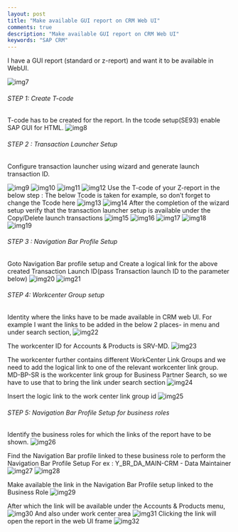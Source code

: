 ```yaml
---
layout: post
title: "Make available GUI report on CRM Web UI"
comments: true
description: "Make available GUI report on CRM Web UI"
keywords: "SAP CRM"
---
```


I have a GUI report (standard or z-report) and want it to be available in WebUI. <br/>

![img7](http://a6unraj.com/sap/assets/images/img7.jpg)

###### STEP 1: Create T-code <br/>

T-code has to be created for the report. In the tcode setup(SE93) enable SAP GUI for HTML.
![img8](http://a6unraj.com/sap/assets/images/img8.jpg)

###### STEP 2 : Transaction Launcher Setup <br/>
Configure transaction launcher using wizard and generate launch transaction ID.

![img9](http://a6unraj.com/sap/assets/images/img9.jpg)
![img10](http://a6unraj.com/sap/assets/images/img10.jpg)
![img11](http://a6unraj.com/sap/assets/images/img11.jpg)
![img12](http://a6unraj.com/sap/assets/images/img12.jpg)
Use the T-code of your Z-report in the below step : The below Tcode is taken for example, so don’t forget to change the Tcode here
![img13](http://a6unraj.com/sap/assets/images/img13.jpg)
![img14](http://a6unraj.com/sap/assets/images/img14.jpg)
After the completion of the wizard setup verify that the transaction launcher setup is available under the Copy/Delete launch transactions
![img15](http://a6unraj.com/sap/assets/images/img15.jpg)
![img16](http://a6unraj.com/sap/assets/images/img16.jpg)
![img17](http://a6unraj.com/sap/assets/images/img17.jpg)
![img18](http://a6unraj.com/sap/assets/images/img18.jpg)
![img19](http://a6unraj.com/sap/assets/images/img19.jpg)

###### STEP 3 : Navigation Bar Profile Setup <br/>
Goto Navigation Bar profile setup and Create a logical link for the above created Transaction Launch ID(pass Transaction launch ID to the parameter below)
![img20](http://a6unraj.com/sap/assets/images/img20.jpg)
![img21](http://a6unraj.com/sap/assets/images/img21.jpg)

###### STEP 4: Workcenter Group setup <br/>
Identity where the links have to be made available in CRM web UI.
For example I want the links to be added in the below 2 places- in menu and under search section,
![img22](http://a6unraj.com/sap/assets/images/img22.jpg)

The workcenter ID for Accounts & Products is SRV-MD.
![img23](http://a6unraj.com/sap/assets/images/img23.jpg)

The workcenter further contains different WorkCenter Link Groups and we need to add the logical link to one of the relevant workcenter link group.
MD-BP-SR is the workcenter link group for Business Partner Search, so we have to use that to bring the link under search section
![img24](http://a6unraj.com/sap/assets/images/img24.jpg)

Insert the logic link to the work center link group id
![img25](http://a6unraj.com/sap/assets/images/img25.jpg)

###### STEP 5: Navigation Bar Profile Setup for business roles <br/>
Identify the business roles for which the links of the report have to be shown.
![img26](http://a6unraj.com/sap/assets/images/img26.jpg)

Find the Navigation Bar profile linked to these business role to perform the Navigation Bar Profile Setup
For ex : Y_BR_DA_MAIN-CRM - Data Maintainer
![img27](http://a6unraj.com/sap/assets/images/img27.jpg)
![img28](http://a6unraj.com/sap/assets/images/img28.jpg)

Make available the link in the Navigation Bar Profile setup linked to the Business Role
![img29](http://a6unraj.com/sap/assets/images/img29.jpg)

After which the link will be available under the Accounts & Products menu, 
![img30](http://a6unraj.com/sap/assets/images/img30.jpg)
And also under work center area
![img31](http://a6unraj.com/sap/assets/images/img31.jpg)
Clicking the link will open the report in the web UI frame
![img32](http://a6unraj.com/sap/assets/images/img32.jpg)

<div class="divider"></div>
